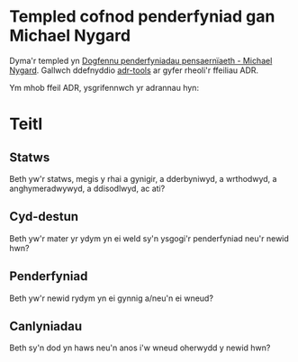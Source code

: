 # Templed cofnod penderfyniad gan Michael Nygard

Dyma'r templed yn [Dogfennu penderfyniadau pensaernïaeth - Michael Nygard](http://thinkrelevance.com/blog/2011/11/15/documenting-architecture-decisions).
Gallwch ddefnyddio [adr-tools](https://github.com/npryce/adr-tools) ar gyfer rheoli'r ffeiliau ADR.

Ym mhob ffeil ADR, ysgrifennwch yr adrannau hyn:

# Teitl

## Statws

Beth yw'r statws, megis y rhai a gynigir, a dderbyniwyd, a wrthodwyd, a anghymeradwywyd, a ddisodlwyd, ac ati?

## Cyd-destun

Beth yw'r mater yr ydym yn ei weld sy'n ysgogi'r penderfyniad neu'r newid hwn?

## Penderfyniad

Beth yw'r newid rydym yn ei gynnig a/neu'n ei wneud?

## Canlyniadau

Beth sy'n dod yn haws neu'n anos i'w wneud oherwydd y newid hwn?